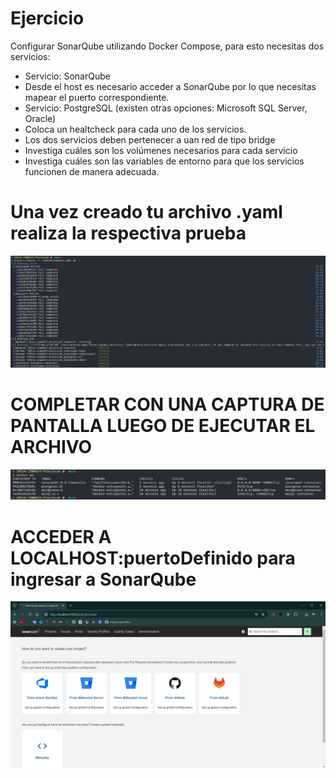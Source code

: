 # Ejercicio
Configurar SonarQube utilizando Docker Compose, para esto necesitas dos servicios:
- Servicio: SonarQube
- Desde el host es necesario acceder a SonarQube por lo que necesitas mapear el puerto correspondiente.
- Servicio: PostgreSQL (existen otras opciones: Microsoft SQL Server, Oracle)
- Coloca un healtcheck para cada uno de los servicios.
- Los dos servicios deben pertenecer a uan red de tipo bridge
- Investiga cuáles son los volúmenes necesarios para cada servicio
- Investiga cuáles son las variables de entorno para que los servicios funcionen de manera adecuada.
  
# Una vez creado tu archivo .yaml realiza la respectiva prueba 


![Ejercicio docker compose](imagenes/2.1.png)


# COMPLETAR CON UNA CAPTURA DE PANTALLA LUEGO DE EJECUTAR EL ARCHIVO


![Ejercicio docker compose](imagenes/2.2.png)


# ACCEDER A LOCALHOST:puertoDefinido para ingresar a SonarQube


![Ejercicio docker compose](imagenes/2.3.png)